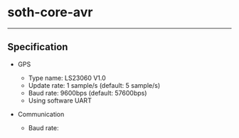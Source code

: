 # soth-core-avr

---

## Specification

- GPS
  - Type name: LS23060 V1.0
  - Update rate: 1 sample/s (default: 5 sample/s)
  - Baud rate: 9600bps (default: 57600bps)
  - Using software UART

- Communication
  - Baud rate: 